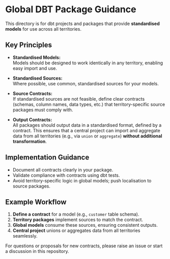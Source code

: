# Global DBT Package Guidance

This directory is for dbt projects and packages that provide **standardised models** for use across all territories.

## Key Principles

- **Standardised Models:**  
    Models should be designed to work identically in any territory, enabling easy import and use.

- **Standardised Sources:**  
    Where possible, use common, standardised sources for your models.

- **Source Contracts:**  
    If standardised sources are not feasible, define clear contracts (schemas, column names, data types, etc.) that territory-specific source packages must comply with.

- **Output Contracts:**  
    All packages should output data in a standardised format, defined by a contract. This ensures that a central project can import and aggregate data from all territories (e.g., via `union` or `aggregate`) **without additional transformation**.

## Implementation Guidance

- Document all contracts clearly in your package.
- Validate compliance with contracts using dbt tests.
- Avoid territory-specific logic in global models; push localisation to source packages.

## Example Workflow

1. **Define a contract** for a model (e.g., `customer` table schema).
2. **Territory packages** implement sources to match the contract.
3. **Global models** consume these sources, ensuring consistent outputs.
4. **Central project** unions or aggregates data from all territories seamlessly.

For questions or proposals for new contracts, please raise an issue or start a discussion in this repository.